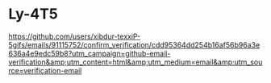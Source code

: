 # Ly-4T5
https://github.com/users/xibdur-texxiP-5gifs/emails/91115752/confirm_verification/cdd95364dd254b16af56b96a3e636a4e9edc59b8?utm_campaign=github-email-verification&amp;utm_content=html&amp;utm_medium=email&amp;utm_source=verification-email

